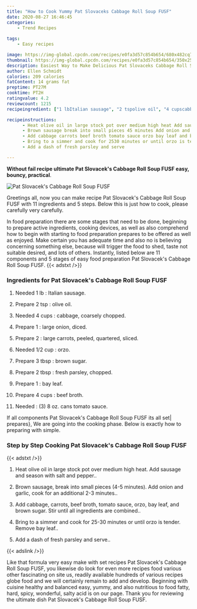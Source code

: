 ```yaml
---
title: "How to Cook Yummy Pat Slovaceks Cabbage Roll Soup FUSF"
date: 2020-08-27 16:46:45
categories:
    - Trend Recipes
    
tags:
    - Easy recipes

image: https://img-global.cpcdn.com/recipes/e0fa3d57c854b654/680x482cq70/pat-slovaceks-cabbage-roll-soup-fusf-recipe-main-photo.jpg
thumbnail: https://img-global.cpcdn.com/recipes/e0fa3d57c854b654/350x250cq70/pat-slovaceks-cabbage-roll-soup-fusf-recipe-main-photo.jpg
description: Easiest Way to Make Delicious Pat Slovaceks Cabbage Roll Soup FUSF with 11 ingredients and 5 stages of easy cooking.
author: Ellen Schmidt
calories: 209 calories
fatContent: 14 grams fat
preptime: PT27M
cooktime: PT2H
ratingvalue: 4.2
reviewcount: 1215
recipeingredient: ["1 lbItalian sausage", "2 tspolive oil", "4 cupscabbage coarsely chopped", "1large onion diced", "2large carrots peeled quartered sliced", "1/2 cuporzo", "3 tbspbrown sugar", "2 tbspfresh parsley chopped", "1bay leaf", "4 cupsbeef broth", "3 8 oz cans tomato sauce"]

recipeinstructions: 
      - Heat olive oil in large stock pot over medium high heat Add sausage and season with salt and pepper 
      - Brown sausage break into small pieces 45 minutes Add onion and garlic cook for an additional 23 minutes 
      - Add cabbage carrots beef broth tomato sauce orzo bay leaf and brown sugar Stir until all ingredients are combined 
      - Bring to a simmer and cook for 2530 minutes or until orzo is tender Remove bay leaf 
      - Add a dash of fresh parsley and serve

---
```




**Without fail recipe ultimate Pat Slovacek&#39;s Cabbage Roll Soup FUSF easy, bouncy, practical**. 


![Pat Slovacek&#39;s Cabbage Roll Soup FUSF](https://img-global.cpcdn.com/recipes/e0fa3d57c854b654/680x482cq70/pat-slovaceks-cabbage-roll-soup-fusf-recipe-main-photo.jpg "Pat Slovacek&#39;s Cabbage Roll Soup FUSF")




Greetings all, now you can make recipe Pat Slovacek&#39;s Cabbage Roll Soup FUSF with 11 ingredients and 5 steps. Below this is just how to cook, please carefully very carefully.

In food preparation there are some stages that need to be done, beginning to prepare active ingredients, cooking devices, as well as also comprehend how to begin with starting to food preparation prepares to be offered as well as enjoyed. Make certain you has adequate time and also no is believing concerning something else, because will trigger the food to shed, taste not suitable desired, and lots of others. Instantly, listed below are 11 components and 5 stages of easy food preparation Pat Slovacek&#39;s Cabbage Roll Soup FUSF.
{{< adstxt />}}

### Ingredients for Pat Slovacek&#39;s Cabbage Roll Soup FUSF


1. Needed 1 lb : Italian sausage.

1. Prepare 2 tsp : olive oil.

1. Needed 4 cups : cabbage, coarsely chopped.

1. Prepare 1 : large onion, diced.

1. Prepare 2 : large carrots, peeled, quartered, sliced.

1. Needed 1/2 cup : orzo.

1. Prepare 3 tbsp : brown sugar.

1. Prepare 2 tbsp : fresh parsley, chopped.

1. Prepare 1 : bay leaf.

1. Prepare 4 cups : beef broth.

1. Needed  : (3) 8 oz. cans tomato sauce.



If all components Pat Slovacek&#39;s Cabbage Roll Soup FUSF its all set| prepares}, We are going into the cooking phase. Below is exactly how to preparing with simple.

### Step by Step Cooking Pat Slovacek&#39;s Cabbage Roll Soup FUSF

{{< adstxt />}}


1. Heat olive oil in large stock pot over medium high heat. Add sausage and season with salt and pepper..



1. Brown sausage, break into small pieces (4-5 minutes). Add onion and garlic, cook for an additional 2-3 minutes..



1. Add cabbage, carrots, beef broth, tomato sauce, orzo, bay leaf, and brown sugar. Stir until all ingredients are combined..



1. Bring to a simmer and cook for 25-30 minutes or until orzo is tender. Remove bay leaf..



1. Add a dash of fresh parsley and serve..





{{< adslink />}}

Like that formula very easy make with set recipes Pat Slovacek&#39;s Cabbage Roll Soup FUSF, you likewise do look for even more recipes food various other fascinating on site us, readily available hundreds of various recipes globe food and we will certainly remain to add and develop. Beginning with cuisine healthy and balanced easy, yummy, and also nutritious to food fatty, hard, spicy, wonderful, salty acid is on our page. Thank you for reviewing the ultimate dish Pat Slovacek&#39;s Cabbage Roll Soup FUSF.
